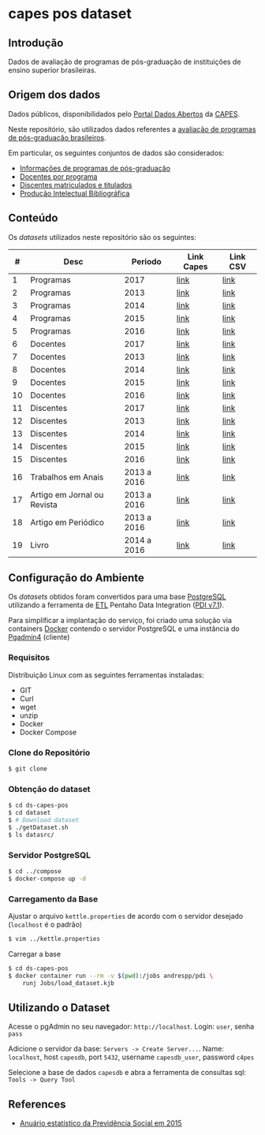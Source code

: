 capes pos dataset
==================

## Introdução

Dados de avaliação de programas de pós-graduação de instituições de ensino superior brasileiras.

## Origem dos dados
Dados públicos, disponibilidados pelo [Portal Dados Abertos](https://dadosabertos.capes.gov.br/) da [CAPES](https://www.capes.gov.br/).

Neste repositório, são utilizados dados referentes a [avaliação de programas de pós-graduação brasileiros](https://dadosabertos.capes.gov.br/organization/diretoria-de-avaliacao).

Em particular, os seguintes conjuntos de dados são considerados:
* [Informações de programas de pós-graduação](https://dadosabertos.capes.gov.br/organization/a994a478-5aaf-4e09-8372-134a0af7c0e8?groups=programas-pos-graduacao)
* [Docentes por programa](https://dadosabertos.capes.gov.br/organization/a994a478-5aaf-4e09-8372-134a0af7c0e8?groups=docentes)
* [Discentes matriculados e titulados](https://dadosabertos.capes.gov.br/organization/a994a478-5aaf-4e09-8372-134a0af7c0e8?groups=avaliacao-da-pos-graduacao)
* [Produção Intelectual Bibliográfica ](https://dadosabertos.capes.gov.br/dataset/detalhes-da-producao-intelectual-bibliografica-2013a2016)

## Conteúdo

Os _datasets_ utilizados neste repositório são os seguintes:

| #	| Desc			| Periodo | Link Capes | Link CSV |
| ----- | --------------------- | ------- | ---------- | -------- |
| 1	| Programas		| 2017	| [link][p1] | [link][p110] |
| 2	| Programas		| 2013	| [link][p2] | [link][p21] |
| 3	| Programas		| 2014	| [link][p3] | [link][p31] |
| 4	| Programas		| 2015	| [link][p4] | [link][p41] |
| 5	| Programas		| 2016	| [link][p5] | [link][p51] |
| 6	| Docentes		| 2017	| [link][6] | [link][61] |
| 7	| Docentes		| 2013	| [link][7] | [link][71] |
| 8	| Docentes		| 2014	| [link][8] | [link][81] |
| 9	| Docentes		| 2015	| [link][9] | [link][91] |
| 10	| Docentes		| 2016	| [link][10] | [link][101] |
| 11	| Discentes		| 2017	| [link][11] | [link][111] |
| 12	| Discentes		| 2013	| [link][12] | [link][121] |
| 13	| Discentes		| 2014	| [link][13] | [link][131] |
| 14	| Discentes		| 2015	| [link][14] | [link][141] |
| 15	| Discentes		| 2016	| [link][15] | [link][151] |
| 16	| Trabalhos em Anais	| 2013 a 2016 | [link][16] | [link][161] |
| 17	| Artigo em Jornal ou Revista	| 2013 a 2016 | [link][17] | [link][171] |
| 18	| Artigo em Periódico	| 2013 a 2016 | [link][18] | [link][181] |
| 19	| Livro			| 2014 a 2016 | [link][19] | [link][191] |


## Configuração do Ambiente

Os _datasets_ obtidos foram convertidos para uma base [PostgreSQL](https://www.postgresql.org/) utilizando a ferramenta de [ETL](https://en.wikipedia.org/wiki/Extract,_transform,_load) Pentaho Data Integration ([PDI v7.1](https://sourceforge.net/projects/pentaho/files/Data%20Integration/7.1/)).

Para simplificar a implantação do serviço, foi criado uma solução via containers [Docker](https://www.docker.com/what-docker) contendo o servidor PostgreSQL e uma instância do [Pgadmin4](https://www.pgadmin.org/) (cliente)

### Requisitos

Distribuição Linux com as seguintes ferramentas instaladas:

* GIT
* Curl
* wget
* unzip
* Docker
* Docker Compose

### Clone do Repositório

```bash
$ git clone
```

### Obtenção do dataset

```bash
$ cd ds-capes-pos
$ cd dataset
$ # Download dataset
$ ./getDataset.sh
$ ls datasrc/
```

### Servidor PostgreSQL

```bash
$ cd ../compose
$ docker-compose up -d
```

### Carregamento da Base

Ajustar o arquivo `kettle.properties` de acordo com o servidor desejado (`localhost` é o padrão)

```bash
$ vim ../kettle.properties
```

Carregar a base

```bash
$ cd ds-capes-pos
$ docker container run --rm -v $(pwd):/jobs andrespp/pdi \
	runj Jobs/load_dataset.kjb
```

## Utilizando o Dataset

Acesse o pgAdmin no seu navegador: `http://localhost`. Login: `user`, senha `pass`

Adicione o servidor da base: `Servers -> Create Server...`. Name: `localhost`, host `capesdb`, port `5432`, username `capesdb_user`, password `c4pes`

Selecione a base de dados `capesdb` e abra a ferramenta de consultas sql: `Tools -> Query Tool`

## References

* [Anuário estatístico da Previdência Social em 2015](http://www.previdencia.gov.br/wp-content/uploads/2015/08/AEPS-2015-FINAL.pdf)

[p1]: https://dadosabertos.capes.gov.br/dataset/coleta-de-dados-programas-da-pos-graduacao-stricto-sensu-no-brasil-2017/resource/8b3464e2-9108-4855-bc5b-2df474fdf152
[p2]: https://dadosabertos.capes.gov.br/dataset/programas-da-pos-graduacao-stricto-census-do-brasil-de-2013-a-2015/resource/7de14e9c-9739-43d9-8217-ba9bf837b411
[p3]: https://dadosabertos.capes.gov.br/dataset/programas-da-pos-graduacao-stricto-census-do-brasil-de-2013-a-2015/resource/a0c1760a-4130-49b7-b1fd-849ca189417b
[p4]: https://dadosabertos.capes.gov.br/dataset/programas-da-pos-graduacao-stricto-census-do-brasil-de-2013-a-2015/resource/3c16cfcf-0614-4497-a3d4-324c0788fe2e
[p5]: https://dadosabertos.capes.gov.br/dataset/programas-da-pos-graduacao-stricto-census-do-brasil-de-2013-a-2015/resource/bc2fb7a9-8313-4959-abee-14764d812e8b
[6]: https://dadosabertos.capes.gov.br/dataset/coleta-de-dados-docentes-da-pos-graduacao-stricto-sensu-no-brasil-2017/resource/d918d02e-7180-4c7c-be73-980f9a8c09b5
[7]: https://dadosabertos.capes.gov.br/dataset/docentes-posgraduacao/resource/3f5c3276-ff3a-496c-9250-b2cf87879e1f
[8]: https://dadosabertos.capes.gov.br/dataset/docentes-posgraduacao/resource/0bd87bca-8202-4404-8628-73c92f29721d
[9]: https://dadosabertos.capes.gov.br/dataset/docentes-posgraduacao/resource/75eea9d5-1542-4cfd-8ed9-d540d3eef344
[10]: https://dadosabertos.capes.gov.br/dataset/docentes-posgraduacao/resource/922bc0d1-90eb-4939-9167-03831f732f72
[11]: https://dadosabertos.capes.gov.br/dataset/coleta-de-dados-discentes-da-pos-graduacao-stricto-sensu-do-brasil-2017/resource/2207af02-21f6-466e-a690-46f26a2804d6
[12]: https://dadosabertos.capes.gov.br/dataset/discentes-da-pos-graduacao-stricto-sensu-do-brasil/resource/89bcb419-5a11-46a1-804e-e9df8e4e6097
[13]: https://dadosabertos.capes.gov.br/dataset/discentes-da-pos-graduacao-stricto-sensu-do-brasil/resource/3aa223ba-9c60-421a-91af-48ed843a9a98
[14]: https://dadosabertos.capes.gov.br/dataset/discentes-da-pos-graduacao-stricto-sensu-do-brasil/resource/08e7765f-cd76-4c7b-a29a-46e216dd79cf
[15]: https://dadosabertos.capes.gov.br/dataset/discentes-da-pos-graduacao-stricto-sensu-do-brasil/resource/cfbcb060-d6af-4c34-baa7-16ef259273f7
[16]: https://dadosabertos.capes.gov.br/dataset/detalhes-da-producao-intelectual-bibliografica-2013a2016/resource/060d3c65-8024-49ee-a7f6-dc1710ff6513
[17]: https://dadosabertos.capes.gov.br/dataset/detalhes-da-producao-intelectual-bibliografica-2013a2016/resource/414b51bf-bbd8-4d6d-b1bb-ab5867167949
[18]: https://dadosabertos.capes.gov.br/dataset/detalhes-da-producao-intelectual-bibliografica-2013a2016/resource/e2c8a0e7-c473-467b-868f-f42d3c54aadd
[19]: https://dadosabertos.capes.gov.br/dataset/detalhes-da-producao-intelectual-bibliografica-2013a2016/resource/8d368433-8ab5-4a78-8f55-a7384d7dff18
[p110]: https://dadosabertos.capes.gov.br/dataset/903b4215-ea91-4927-8975-d1484891374f/resource/8b3464e2-9108-4855-bc5b-2df474fdf152/download/br-capes-colsucup-prog-2017-2018-08-01.csv
[p21]: https://dadosabertos.capes.gov.br/dataset/122620f6-47dc-4363-9d63-130c8a386af6/resource/7de14e9c-9739-43d9-8217-ba9bf837b411/download/br-capes-colsucup-prog-2013a2016-2017-12-02_2013.csv
[p31]: https://dadosabertos.capes.gov.br/dataset/122620f6-47dc-4363-9d63-130c8a386af6/resource/a0c1760a-4130-49b7-b1fd-849ca189417b/download/br-capes-colsucup-prog-2013a2016-2017-12-02_2014.csv
[p41]: https://dadosabertos.capes.gov.br/dataset/122620f6-47dc-4363-9d63-130c8a386af6/resource/3c16cfcf-0614-4497-a3d4-324c0788fe2e/download/br-capes-colsucup-prog-2013a2016-2017-12-02_2015.csv
[p51]: https://dadosabertos.capes.gov.br/dataset/122620f6-47dc-4363-9d63-130c8a386af6/resource/bc2fb7a9-8313-4959-abee-14764d812e8b/download/br-capes-colsucup-prog-2013a2016-2017-12-02_2016.csv
[61]: https://dadosabertos.capes.gov.br/dataset/57f86b23-e751-4834-8537-e9d33bd608b6/resource/d918d02e-7180-4c7c-be73-980f9a8c09b5/download/br-capes-colsucup-docente-2017-2018-08-10.csv
[71]: https://dadosabertos.capes.gov.br/dataset/35eab2f8-5a64-4619-b3f1-63a2e6690cfa/resource/3f5c3276-ff3a-496c-9250-b2cf87879e1f/download/br-capes-colsucup-docente-2013a2016-2017-12-02_2013.csv
[81]: https://dadosabertos.capes.gov.br/dataset/35eab2f8-5a64-4619-b3f1-63a2e6690cfa/resource/0bd87bca-8202-4404-8628-73c92f29721d/download/br-capes-colsucup-docente-2013a2016-2017-12-02_2014.csv
[91]: https://dadosabertos.capes.gov.br/dataset/35eab2f8-5a64-4619-b3f1-63a2e6690cfa/resource/75eea9d5-1542-4cfd-8ed9-d540d3eef344/download/br-capes-colsucup-docente-2013a2016-2017-12-02_2015.csv
[101]: https://dadosabertos.capes.gov.br/dataset/35eab2f8-5a64-4619-b3f1-63a2e6690cfa/resource/922bc0d1-90eb-4939-9167-03831f732f72/download/br-capes-colsucup-docente-2013a2016-2017-12-02_2016.csv
[111]: https://dadosabertos.capes.gov.br/dataset/b7003093-4fab-4b88-b0fa-b7d8df0bcb77/resource/2207af02-21f6-466e-a690-46f26a2804d6/download/br-capes-colsucup-discentes-2017-2018-07-10.csv
[121]: https://dadosabertos.capes.gov.br/dataset/dc2568b7-20b0-4d92-980d-dcf2485b5517/resource/89bcb419-5a11-46a1-804e-e9df8e4e6097/download/br-capes-colsucup-discentes-2013a2016-2017-12-02_2013.csv
[131]: https://dadosabertos.capes.gov.br/dataset/dc2568b7-20b0-4d92-980d-dcf2485b5517/resource/3aa223ba-9c60-421a-91af-48ed843a9a98/download/br-capes-colsucup-discentes-2013a2016-2017-12-02_2014.csv
[141]: https://dadosabertos.capes.gov.br/dataset/dc2568b7-20b0-4d92-980d-dcf2485b5517/resource/08e7765f-cd76-4c7b-a29a-46e216dd79cf/download/br-capes-colsucup-discentes-2013a2016-2017-12-02_2015.csv
[151]: https://dadosabertos.capes.gov.br/dataset/dc2568b7-20b0-4d92-980d-dcf2485b5517/resource/cfbcb060-d6af-4c34-baa7-16ef259273f7/download/br-capes-colsucup-discentes-2013a2016-2017-12-02_2016.csv
[161]: https://dadosabertos.capes.gov.br/dataset/6adc0781-4314-4703-9c87-0c86ccec09c1/resource/060d3c65-8024-49ee-a7f6-dc1710ff6513/download/br-colsucup-prod-detalhe-bibliografica-2013a2016-2017-10-01-anais.csv
[171]: https://dadosabertos.capes.gov.br/dataset/6adc0781-4314-4703-9c87-0c86ccec09c1/resource/414b51bf-bbd8-4d6d-b1bb-ab5867167949/download/br-colsucup-prod-detalhe-bibliografica-2013a2016-2017-10-01-artjr.csv
[181]: https://dadosabertos.capes.gov.br/dataset/6adc0781-4314-4703-9c87-0c86ccec09c1/resource/e2c8a0e7-c473-467b-868f-f42d3c54aadd/download/br-colsucup-prod-detalhe-bibliografica-2013a2016-2017-10-01-artpe.csv
[191]: https://dadosabertos.capes.gov.br/dataset/6adc0781-4314-4703-9c87-0c86ccec09c1/resource/8d368433-8ab5-4a78-8f55-a7384d7dff18/download/br-colsucup-prod-detalhe-bibliografica-2013a2016-2017-10-01-livro.csv

